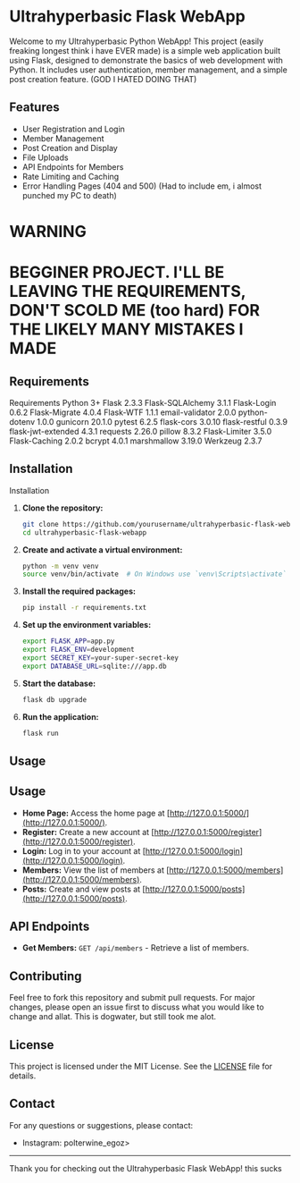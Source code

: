 # Ultrahyperbasic Flask WebApp

Welcome to my Ultrahyperbasic Python WebApp! This project (easily freaking longest think i have EVER made) is a simple web application built using Flask, designed to demonstrate the basics of web development with Python. It includes user authentication, member management, and a simple post creation feature. (GOD I HATED DOING THAT)

## Features

- User Registration and Login
- Member Management
- Post Creation and Display
- File Uploads
- API Endpoints for Members
- Rate Limiting and Caching
- Error Handling Pages (404 and 500) (Had to include em, i almost punched my PC to death)

# WARNING
# BEGGINER PROJECT. I'LL BE LEAVING THE REQUIREMENTS, DON'T SCOLD ME (too hard) FOR THE LIKELY MANY MISTAKES I MADE

## Requirements

Requirements
Python 3+
Flask 2.3.3
Flask-SQLAlchemy 3.1.1
Flask-Login 0.6.2
Flask-Migrate 4.0.4
Flask-WTF 1.1.1
email-validator 2.0.0
python-dotenv 1.0.0
gunicorn 20.1.0
pytest 6.2.5
flask-cors 3.0.10
flask-restful 0.3.9
flask-jwt-extended 4.3.1
requests 2.26.0
pillow 8.3.2
Flask-Limiter 3.5.0
Flask-Caching 2.0.2
bcrypt 4.0.1
marshmallow 3.19.0
Werkzeug 2.3.7

## Installation

Installation

1. **Clone the repository:**
    ```sh
    git clone https://github.com/yourusername/ultrahyperbasic-flask-webapp.git
    cd ultrahyperbasic-flask-webapp
    ```

2. **Create and activate a virtual environment:**
    ```sh
    python -m venv venv
    source venv/bin/activate  # On Windows use `venv\Scripts\activate`
    ```

3. **Install the required packages:**
    ```sh
    pip install -r requirements.txt
    ```

4. **Set up the environment variables:**
    ```sh
    export FLASK_APP=app.py
    export FLASK_ENV=development
    export SECRET_KEY=your-super-secret-key
    export DATABASE_URL=sqlite:///app.db
    ```

5. **Start the database:**
    ```sh
    flask db upgrade
    ```

6. **Run the application:**
    ```sh
    flask run
    ```

## Usage
## Usage

- **Home Page:** Access the home page at [http://127.0.0.1:5000/](http://127.0.0.1:5000/).
- **Register:** Create a new account at [http://127.0.0.1:5000/register](http://127.0.0.1:5000/register).
- **Login:** Log in to your account at [http://127.0.0.1:5000/login](http://127.0.0.1:5000/login).
- **Members:** View the list of members at [http://127.0.0.1:5000/members](http://127.0.0.1:5000/members).
- **Posts:** Create and view posts at [http://127.0.0.1:5000/posts](http://127.0.0.1:5000/posts).

## API Endpoints

- **Get Members:** `GET /api/members` - Retrieve a list of members.

## Contributing

Feel free to fork this repository and submit pull requests. For major changes, please open an issue first to discuss what you would like to change and allat. This is dogwater, but still took me alot.

## License

This project is licensed under the MIT License. See the [LICENSE](Ultrahyperbasic-Flask-WebApp-/LICENSE/LICENSE) file for details.

## Contact

For any questions or suggestions, please contact:

- Instagram: polterwine_egoz>

---

Thank you for checking out the Ultrahyperbasic Flask WebApp! 
this sucks
